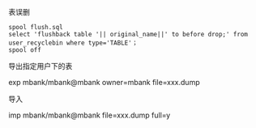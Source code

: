 表误删

```
spool flush.sql
select 'flushback table '|| original_name||' to before drop;' from user_recyclebin where type='TABLE'；
spool off
```

导出指定用户下的表

exp mbank/mbank@mbank owner=mbank file=xxx.dump

导入

imp mbank/mbank@mbank file=xxx.dump full=y

